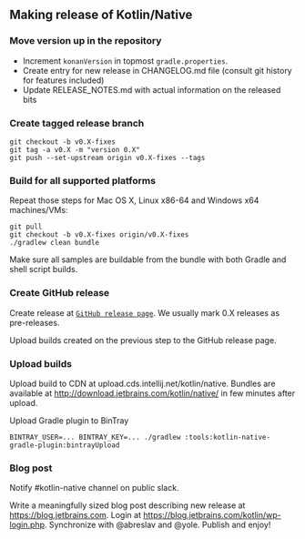 ## Making release of Kotlin/Native ##

### Move version up in the repository ###

   * Increment `konanVersion` in topmost `gradle.properties`.
   * Create entry for new release in CHANGELOG.md file (consult git history for features included)
   * Update RELEASE_NOTES.md with actual information on the released bits

### Create tagged release branch ###

    git checkout -b v0.X-fixes
    git tag -a v0.X -m "version 0.X"
    git push --set-upstream origin v0.X-fixes --tags

### Build for all supported platforms ###

Repeat those steps for Mac OS X, Linux x86-64 and Windows x64 machines/VMs:

    git pull
    git checkout -b v0.X-fixes origin/v0.X-fixes
    ./gradlew clean bundle

Make sure all samples are buildable from the bundle with both Gradle and shell script builds.

### Create GitHub release ###

 Create release at [`GitHub release page`](https://github.com/JetBrains/kotlin-native/releases).
We usually mark 0.X releases as pre-releases.

 Upload builds created on the previous step to the GitHub release page.


### Upload builds ###

 Upload build to CDN at upload.cds.intellij.net/kotlin/native.
Bundles are available at http://download.jetbrains.com/kotlin/native/<build>
in few minutes after upload.

 Upload Gradle plugin to BinTray

    BINTRAY_USER=... BINTRAY_KEY=... ./gradlew :tools:kotlin-native-gradle-plugin:bintrayUpload

### Blog post ###
 
 Notify #kotlin-native channel on public slack.
 
 Write a meaningfully sized blog post describing new release at https://blog.jetbrains.com.
Login at https://blog.jetbrains.com/kotlin/wp-login.php. Synchronize with @abreslav and @yole.
Publish and enjoy!
 